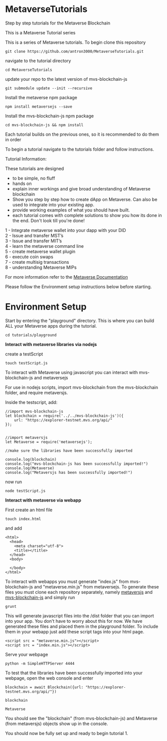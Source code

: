 # MetaverseTutorials
Step by step tutorials for the Metaverse Blockchain

This is a Metaverse Tutorial series

This is a series of Metaverse tutorials. To begin clone this repository

```
git clone https://github.com/antron3000/MetaverseTutorials.git

```

navigate to the tutorial directory

```
cd MetaverseTutorials
```

update your repo to the latest version of mvs-blockchain-js
```
git submodule update --init --recursive
```

Install the metaverse npm package

```
npm install metaversejs --save
```

Install the mvs-blockchain-js npm package
```
cd mvs-blockchain-js && npm install
```


Each tutorial builds on the previous ones, so it is recommended to do them in order

To begin a tutorial navigate to the tutorials folder and follow instructions.

Tutorial Information:

These tutorials are designed
* to be simple, no fluff
* hands on
* explain inner workings and give broad understanding of Metaverse blockchain
* Show you step by step how to create dApp on Metaverse. Can also be used to integrate into your existing app.
* provide working examples of what you should have built.
* each tutorial comes with complete solutions to show you how its done in the end. Don't look till you're done!


1 - Integrate metaverse wallet into your dapp with your DID  
2 - Issue and transfer MST’s  
3 - Issue and transfer MIT’s  
4 - learn the metaverse command line  
5 - create metaverse wallet plugin  
6 - execute coin swaps  
7 - create multisig transactions  
8 - understanding Metaverse MIPs  

For more information refer to the [Metaverse Documentation](https://docs.mvs.org/docs/)

Please follow the Environment setup instructions below before starting.

# Environment Setup

Start by entering the "playground" directory. This is where you can build ALL your Metaverse apps during the tutorial.

```
cd tutorials/playground
```

**Interact with metaverse libraries via nodejs**

create a testScript
```
touch testScript.js
```

To interact with Metaverse using javascript you can interact with mvs-blockchain-js and metaversejs

For use in nodejs scripts, import mvs-blockchain from the mvs-blockchain folder, and require metaversjs.

Inside the testscript, add:

```
//import mvs-blockchain-js
let blockchain = require('../../mvs-blockchain-js')({
    url: "https://explorer-testnet.mvs.org/api/"
});


//import metaversjs
let Metaverse = require('metaversejs');

//make sure the libraries have been successfully imported

console.log(blockchain)
console.log("mvs-blockchain-js has been successfully imported!")
console.log(Metaverse)
console.log("Metaversjs has been successfully imported!")
```

now run

```
node testScript.js
```

**Interact with metaverse via webapp**

First create an html file
```
touch index.html
```

and add

```
<html>
  <head>
    <meta charset="utf-8">
    <title></title>
  </head>
  <body>

  </body>
</html>

```

To interact with webapps you must generate "index.js" from mvs-blockchain-js and "metaverse.min.js" from metaversejs. To generate these files you must clone each repository separately, namely [metaversjs](https://github.com/canguruhh/metaversejs) and [mvs-blockchain-js](https://github.com/mvs-org/mvs-blockchain-js) and simply run

```
grunt
```

This will generate javascript files into the /dist folder that you can import into your app.  You don't have to worry about this for now. We have generated these files and placed them in the playground folder. To include them in your webapp just add these script tags into your html page.

```
<script src = "metaverse.min.js"></script>
<script src = "index.min.js"></script>
```

Serve your webpage
```
python -m SimpleHTTPServer 4444
```

To test that the libraries have been successfully imported into your webpage, open the web console and enter

```
blockchain = await Blockchain({url: "https://explorer-testnet.mvs.org/api/"})

blockchain

Metaverse
```

You should see the "blockchain" (from mvs-blockchain-js) and Metaverse (from metaversjs) objects show up in the console.

You should now be fully set up and ready to begin tutorial 1.

